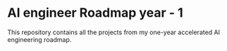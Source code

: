  # AI engineer Roadmap year - 1
 This repository contains all the projects from my one-year accelerated AI engineering roadmap.

